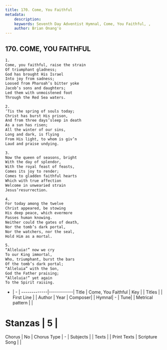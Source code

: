 ```yaml
---
title: 170. Come, You Faithful
metadata:
    description: 
    keywords: Seventh Day Adventist Hymnal, Come, You Faithful, , 
    author: Brian Onang'o
---
```



## 170. COME, YOU FAITHFUL

```txt
1.
Come, you faithful, raise the strain
Of triumphant gladness;
God has brought His Israel
Into joy from sadness;
Loosed from Pharoah’s bitter yoke
Jacob’s sons and daughters;
Led them with unmoistened foot
Through the Red Sea waters.

2.
‘Tis the spring of souls today;
Christ has burst His prison,
And from three days’sleep in death
As a sun has risen;
All the winter of our sins,
Long and dark, is flying
From His light, to whom is giv’n
Laud and praise undying.

3.
Now the queen of seasons, bright
With the day of splendor,
With the royal feast of feasts,
Comes its joy to render;
Comes to gladden faithful hearts
Which with true affection
Welcome in unwearied strain
Jesus’resurrection.

4.
For today among the twelve
Christ appeared, be stowing
His deep peace, which evermore
Passes human knowing.
Neither could the gates of death,
Nor the tomb’s dark portal,
Nor the watchers, nor the seal,
Hold Him as a mortal.

5.
“Alleluia!” now we cry
To our King immortal,
Who, triumphant, burst the bars
Of the tomb’s dark portal;
“Alleluia” with the Son,
God the Father praising;
“Alleluia!” yet again
To the Spirit raising.
```

- |   -  |
-------------|------------|
Title | Come, You Faithful |
Key |  |
Titles |  |
First Line |  |
Author | 
Year | 
Composer|  |
Hymnal|  - |
Tune|  |
Metrical pattern | |
# Stanzas | 5 |
Chorus | No |
Chorus Type | - |
Subjects |  |
Texts |  |
Print Texts | 
Scripture Song |  |
  
